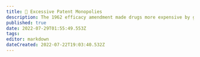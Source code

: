 ```yaml
---
title: 🎩 Excessive Patent Monopolies
description: The 1962 efficacy amendment made drugs more expensive by granting longer monopolies.
published: true
date: 2022-07-29T01:55:49.553Z
tags:
editor: markdown
dateCreated: 2022-07-22T19:03:40.532Z
---
```


